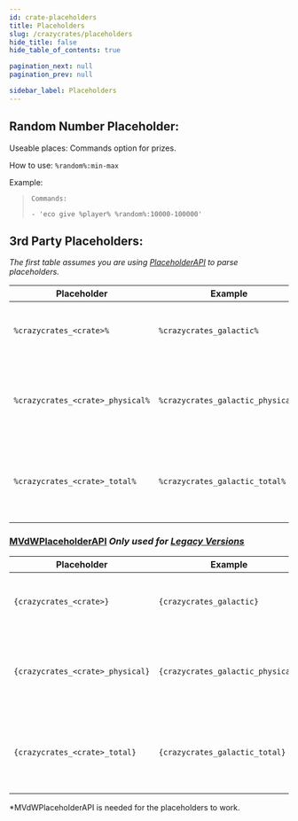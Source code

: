 ```yaml
---
id: crate-placeholders
title: Placeholders
slug: /crazycrates/placeholders
hide_title: false
hide_table_of_contents: true

pagination_next: null
pagination_prev: null

sidebar_label: Placeholders
---
```


## Random Number Placeholder:
Useable places: Commands option for prizes.

How to use:
`%random%:min-max`

Example:
> ` Commands: `
> 
> ` - 'eco give %player% %random%:10000-100000' `

## 3rd Party Placeholders:
_The first table assumes you are using [PlaceholderAPI](https://www.spigotmc.org/resources/placeholderapi.6245/) to parse placeholders._

Placeholder|Example|Description
---|---|---
`%crazycrates_<crate>%`|`%crazycrates_galactic%`|Returns the amount of virtual keys a player has.
`%crazycrates_<crate>_physical%`|`%crazycrates_galactic_physical%`|Returns the amount of physical keys a player has in their inventory.
`%crazycrates_<crate>_total%`|`%crazycrates_galactic_total%`|Returns the total amount of virtual AND physical keys a player has.

### [MVdWPlaceholderAPI](https://www.spigotmc.org/resources/11182/) *Only used for [Legacy Versions](https://modrinth.com/plugin/crazycrates/versions?g=1.8.8,1.12.2,1.16.5)*
Placeholder|Example|Description
---|---|---
`{crazycrates_<crate>}`|`{crazycrates_galactic}​`|Returns the amount of virtual keys a player has.
`{crazycrates_<crate>_physical}`|`{crazycrates_galactic_physical}​`|Returns the amount of physical keys a player has in their inventory.
`{crazycrates_<crate>_total}`|`{crazycrates_galactic_total}​`|Returns the total amount of virtual AND physical keys a player has.

*MVdWPlaceholderAPI is needed for the placeholders to work.